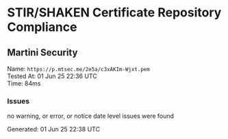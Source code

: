# STIR/SHAKEN Certificate Repository Compliance

## Martini Security

Name: `https://p.mtsec.me/2e5a/c3xAKIm-Wjxt.pem`\
Tested At: 01 Jun 25 22:36 UTC\
Time: 84ms

### Issues

no warning, or error, or notice date level issues were found

Generated: 01 Jun 25 22:38 UTC